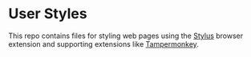# User Styles

This repo contains files for styling web pages using the [Stylus](https://github.com/openstyles/stylus) browser extension and supporting extensions like [Tampermonkey](https://www.tampermonkey.net).
